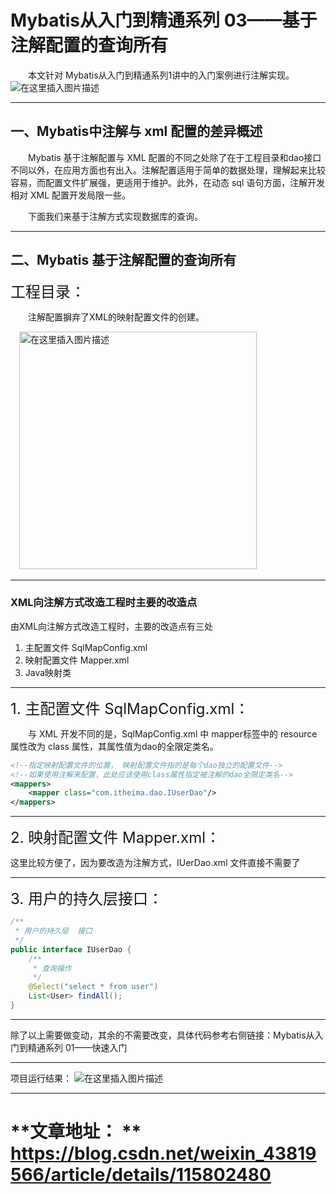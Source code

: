 # Mybatis从入门到精通系列 03——基于注解配置的查询所有
  本文针对 Mybatis从入门到精通系列1讲中的入门案例进行注解实现。 <img src="https://img-blog.csdnimg.cn/20210417214428523.png#pic_center" alt="在这里插入图片描述"/>

---


## 一、Mybatis中注解与 xml 配置的差异概述

  Mybatis 基于注解配置与 XML 配置的不同之处除了在于工程目录和dao接口不同以外，在应用方面也有出入。注解配置适用于简单的数据处理，理解起来比较容易，而配置文件扩展强，更适用于维护。此外，在动态 sql 语句方面，注解开发相对 XML 配置开发局限一些。

  下面我们来基于注解方式实现数据库的查询。

---


## 二、Mybatis 基于注解配置的查询所有

<font size="5">工程目录：</font>

  注解配置摒弃了XML的映射配置文件的创建。  

 <img src="https://img-blog.csdnimg.cn/20210417215232639.png?#pic_left" alt="在这里插入图片描述" width="380"/>

---


### XML向注解方式改造工程时主要的改造点

由XML向注解方式改造工程时，主要的改造点有三处
1. 主配置文件 SqlMapConfig.xml
1. 映射配置文件 Mapper.xml
1. Java映射类
---


<font size="5">1. 主配置文件 SqlMapConfig.xml：</font>

  与 XML 开发不同的是，SqlMapConfig.xml 中 mapper标签中的 resource 属性改为 class 属性，其属性值为dao的全限定类名。

```xml
<!--指定映射配置文件的位置， 映射配置文件指的是每个dao独立的配置文件-->
<!--如果使用注解来配置，此处应该使用class属性指定被注解的dao全限定类名-->
<mappers>
    <mapper class="com.itheima.dao.IUserDao"/>
</mappers>

```

---


<font size="5">2. 映射配置文件 Mapper.xml：</font>

这里比较方便了，因为要改造为注解方式，IUerDao.xml 文件直接不需要了

---


<font size="5">3. 用户的持久层接口：</font>

```java
/**
 * 用户的持久层  接口
 */
public interface IUserDao {
    /**
     * 查询操作
     */
    @Select("select * from user")
    List<User> findAll();
}

```

---


除了以上需要做变动，其余的不需要改变，具体代码参考右侧链接：Mybatis从入门到精通系列 01——快速入门</a>

---


项目运行结果： <img src="https://img-blog.csdnimg.cn/20210417222043453.png?" alt="在这里插入图片描述"/>

---

# **文章地址： **    https://blog.csdn.net/weixin_43819566/article/details/115802480